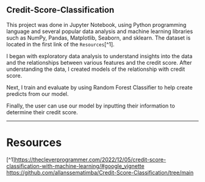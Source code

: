 ## Credit-Score-Classification

This project was done in Jupyter Notebook, using Python programming language and several popular data analysis and machine learning libraries such as NumPy, Pandas, Matplotlib, Seaborn, and sklearn. The dataset is located in the first link of the `Resources`[^1].

I began with exploratory data analysis to understand insights into the data and the relationships between various features and the credit score. After understanding the data, I created models of the relationship with credit score.

Next, I train and evaluate by using Random Forest Classifier to help create predicts from our model.

Finally, the user can use our model by inputting their information to determine their credit score.

----
# Resources

[^1]https://thecleverprogrammer.com/2022/12/05/credit-score-classification-with-machine-learning/#google_vignette
https://github.com/allanssematimba/Credit-Score-Classification/tree/main
